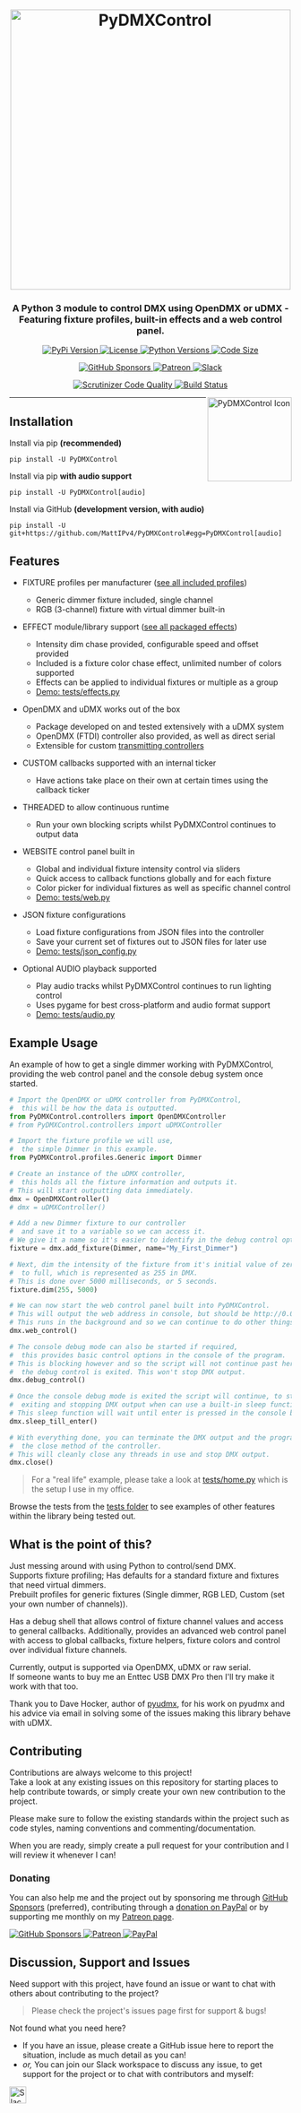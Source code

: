 <!-- Source: https://github.com/MattIPv4/template/blob/master/README.md -->

<!-- Title -->
<h1 align="center" id="PyDMXControl">
    <img src="https://raw.githubusercontent.com/MattIPv4/PyDMXControl/master/brand/PyDMXControl-500x60.png" alt="PyDMXControl" width="500"/>
</h1>

<!-- Tag line -->
<h3 align="center">A Python 3 module to control DMX using OpenDMX or uDMX - Featuring fixture profiles, built-in effects and a web control panel.</h3>

<!-- Badges -->
<p align="center">
    <a href="https://pypi.org/project/PyDMXControl/">
        <img src="https://img.shields.io/pypi/v/PyDMXControl.svg?style=flat-square&colorB=4a89dc" alt="PyPi Version">
    </a>
    <a href="https://github.com/MattIPv4/PyDMXControl/tree/master/LICENSE">
        <img src="https://img.shields.io/pypi/l/PyDMXControl.svg?style=flat-square&colorB=4a89dc" alt="License">
    </a>
    <a href="https://pypi.org/project/PyDMXControl/">
        <img src="https://img.shields.io/pypi/pyversions/PyDMXControl.svg?style=flat-square&colorB=4a89dc" alt="Python Versions">
    </a>
    <a href="https://github.com/MattIPv4/PyDMXControl/tree/master/PyDMXControl">
        <img src="https://img.shields.io/github/languages/code-size/MattIPv4/PyDMXControl.svg?style=flat-square&colorB=4a89dc" alt="Code Size">
    </a>
</p>

<p align="center">
    <a href="https://github.com/users/MattIPv4/sponsorship" target="_blank">
        <img src="https://img.shields.io/badge/GitHub%20Sponsors-MattIPv4-blue.svg?style=flat-square" alt="GitHub Sponsors"/>
    </a>
    <a href="http://patreon.mattcowley.co.uk/" target="_blank">
        <img src="https://img.shields.io/badge/Patreon-IPv4-blue.svg?style=flat-square" alt="Patreon"/>
    </a>
    <a href="http://slack.mattcowley.co.uk/" target="_blank">
        <img src="https://img.shields.io/badge/Slack-MattIPv4-blue.svg?style=flat-square" alt="Slack"/>
    </a>
</p>

<p align="center">
    <a href="https://scrutinizer-ci.com/g/MattIPv4/PyDMXControl/">
        <img src="https://img.shields.io/scrutinizer/g/MattIPv4/PyDMXControl.svg?style=flat-square&label=scrutinizer%20quality" alt="Scrutinizer Code Quality">
    </a>
    <a href="https://scrutinizer-ci.com/g/MattIPv4/PyDMXControl/">
        <img src="https://img.shields.io/scrutinizer/build/g/MattIPv4/PyDMXControl.svg?style=flat-square" alt="Build Status">
    </a>
</p>

<!-- Custom Extra Logo -->
<img src="https://raw.githubusercontent.com/MattIPv4/PyDMXControl/master/brand/PyDMXControl_icon-500x500.png" alt="PyDMXControl Icon" align="right" width="150"/>

----

<!-- Content -->
## Installation

Install via pip **(recommended)**

    pip install -U PyDMXControl
    
Install via pip **with audio support**

    pip install -U PyDMXControl[audio]
    
Install via GitHub **(development version, with audio)**

    pip install -U git+https://github.com/MattIPv4/PyDMXControl#egg=PyDMXControl[audio]

## Features

  * FIXTURE profiles per manufacturer ([see all included profiles](https://github.com/MattIPv4/PyDMXControl/tree/master/PyDMXControl/profiles))
    * Generic dimmer fixture included, single channel
    * RGB (3-channel) fixture with virtual dimmer built-in


  * EFFECT module/library support ([see all packaged effects](https://github.com/MattIPv4/PyDMXControl/tree/master/PyDMXControl/effects))
    * Intensity dim chase provided, configurable speed and offset provided
    * Included is a fixture color chase effect, unlimited number of colors supported
    * Effects can be applied to individual fixtures or multiple as a group
    * [Demo: tests/effects.py](https://github.com/MattIPv4/PyDMXControl/blob/master/tests/effects.py)
  
  
  * OpenDMX and uDMX works out of the box
    * Package developed on and tested extensively with a uDMX system
    * OpenDMX (FTDI) controller also provided, as well as direct serial
    * Extensible for custom [transmitting controllers](https://github.com/MattIPv4/PyDMXControl/blob/master/PyDMXControl/controllers/_TransmittingController.py)
  
  
  * CUSTOM callbacks supported with an internal ticker
    * Have actions take place on their own at certain times using the callback ticker
  
  
  * THREADED to allow continuous runtime
    * Run your own blocking scripts whilst PyDMXControl continues to output data
  
  
  * WEBSITE control panel built in
    * Global and individual fixture intensity control via sliders
    * Quick access to callback functions globally and for each fixture
    * Color picker for individual fixtures as well as specific channel control
    * [Demo: tests/web.py](https://github.com/MattIPv4/PyDMXControl/blob/master/tests/web.py)
  
 
  * JSON fixture configurations
    * Load fixture configurations from JSON files into the controller
    * Save your current set of fixtures out to JSON files for later use
    * [Demo: tests/json_config.py](https://github.com/MattIPv4/PyDMXControl/blob/master/tests/json_config.py)
  

  * Optional AUDIO playback supported
    * Play audio tracks whilst PyDMXControl continues to run lighting control
    * Uses pygame for best cross-platform and audio format support
    * [Demo: tests/audio.py](https://github.com/MattIPv4/PyDMXControl/blob/master/tests/audio.py)

## Example Usage

An example of how to get a single dimmer working with PyDMXControl, 
providing the web control panel and the console debug system once started.

```python
# Import the OpenDMX or uDMX controller from PyDMXControl,
#  this will be how the data is outputted.
from PyDMXControl.controllers import OpenDMXController
# from PyDMXControl.controllers import uDMXController

# Import the fixture profile we will use,
#  the simple Dimmer in this example.
from PyDMXControl.profiles.Generic import Dimmer

# Create an instance of the uDMX controller, 
#  this holds all the fixture information and outputs it.
# This will start outputting data immediately.
dmx = OpenDMXController()
# dmx = uDMXController()

# Add a new Dimmer fixture to our controller
#  and save it to a variable so we can access it.
# We give it a name so it's easier to identify in the debug control options.
fixture = dmx.add_fixture(Dimmer, name="My_First_Dimmer")

# Next, dim the intensity of the fixture from it's initial value of zero
#  to full, which is represented as 255 in DMX.
# This is done over 5000 milliseconds, or 5 seconds.
fixture.dim(255, 5000)

# We can now start the web control panel built into PyDMXControl.
# This will output the web address in console, but should be http://0.0.0.0:8080
# This runs in the background and so we can continue to do other things still.
dmx.web_control()

# The console debug mode can also be started if required,
#  this provides basic control options in the console of the program.
# This is blocking however and so the script will not continue past here until
#  the debug control is exited. This won't stop DMX output.
dmx.debug_control()

# Once the console debug mode is exited the script will continue, to stop it
#  exiting and stopping DMX output when can use a built-in sleep function.
# This sleep function will wait until enter is pressed in the console before continuing.
dmx.sleep_till_enter()

# With everything done, you can terminate the DMX output and the program by calling
#  the close method of the controller.
# This will cleanly close any threads in use and stop DMX output.
dmx.close()

```

> For a "real life" example, please take a look at [tests/home.py](https://github.com/MattIPv4/PyDMXControl/tree/master/tests/home.py) which is the setup I use in my office.

Browse the tests from the [tests folder](https://github.com/MattIPv4/PyDMXControl/tree/master/tests/) to see examples of other features within the library being tested out.

## What is the point of this?

Just messing around with using Python to control/send DMX.\
Supports fixture profiling; Has defaults for a standard fixture and fixtures that need virtual dimmers.\
Prebuilt profiles for generic fixtures (Single dimmer, RGB LED, Custom (set your own number of channels)).

Has a debug shell that allows control of fixture channel values and access to general callbacks. Additionally, provides 
an advanced web control panel with access to global callbacks, fixture helpers, fixture colors and control over 
individual fixture channels.

Currently, output is supported via OpenDMX, uDMX or raw serial.\
If someone wants to buy me an Enttec USB DMX Pro then I'll try make it work with that too.

Thank you to Dave Hocker, author of [pyudmx](https://github.com/dhocker/udmx-pyusb/), for his work on pyudmx and his
 advice via email in solving some of the issues making this library behave with uDMX.

<!-- Contributing -->
## Contributing

Contributions are always welcome to this project!\
Take a look at any existing issues on this repository for starting places to help contribute towards, or simply create your own new contribution to the project.

Please make sure to follow the existing standards within the project such as code styles, naming conventions and commenting/documentation.

When you are ready, simply create a pull request for your contribution and I will review it whenever I can!

### Donating

You can also help me and the project out by sponsoring me through [GitHub Sponsors](https://github.com/users/MattIPv4/sponsorship) (preferred), contributing through a [donation on PayPal](http://paypal.mattcowley.co.uk/) or by supporting me monthly on my [Patreon page](http://patreon.mattcowley.co.uk/).
<p>
    <a href="https://github.com/users/MattIPv4/sponsorship" target="_blank">
        <img src="https://img.shields.io/badge/GitHub%20Sponsors-MattIPv4-blue.svg?logo=github&logoColor=FFF&style=flat-square" alt="GitHub Sponsors"/>
    </a>
    <a href="http://patreon.mattcowley.co.uk/" target="_blank">
        <img src="https://img.shields.io/badge/Patreon-IPv4-blue.svg?logo=patreon&logoColor=F96854&style=flat-square" alt="Patreon"/>
    </a>
    <a href="http://paypal.mattcowley.co.uk/" target="_blank">
        <img src="https://img.shields.io/badge/PayPal-Matt%20(IPv4)%20Cowley-blue.svg?logo=paypal&logoColor=00457C&style=flat-square" alt="PayPal"/>
    </a>
</p>

<!-- Discussion & Support -->
## Discussion, Support and Issues

Need support with this project, have found an issue or want to chat with others about contributing to the project?
> Please check the project's issues page first for support & bugs!

Not found what you need here?

* If you have an issue, please create a GitHub issue here to report the situation, include as much detail as you can!
* _or,_ You can join our Slack workspace to discuss any issue, to get support for the project or to chat with contributors and myself:

<a href="http://slack.mattcowley.co.uk/" target="_blank">
    <img src="https://img.shields.io/badge/Slack-MattIPv4-blue.svg?logo=slack&logoColor=blue&style=flat-square" alt="Slack" height="30">
</a>
